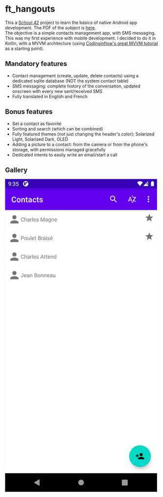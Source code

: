 # ft_hangouts
This a [School 42](https://www.42.fr/) project to learn the basics of native Android app development. The PDF of the subject is [here](https://cdn.intra.42.fr/pdf/pdf/13208/en.subject.pdf).  
The objective is a simple contacts management app, with SMS messaging. This was my first experience with mobile development. I decided to do it in Kotlin, with a MVVM architecture (using [Codinginflow's great MVVM tutorial](https://www.youtube.com/playlist?list=PLrnPJCHvNZuCfAe7QK2BoMPkv2TGM_b0E) as a starting point).

## Mandatory features
- Contact management (create, update, delete contacts) using a dedicated sqlite database (NOT the system contact table)
- SMS messaging: complete history of the conversation, updated onscreen with every new sent/received SMS
- Fully translated in English and French

## Bonus features
- Set a contact as favorite
- Sorting and search (which can be combined)
- Fully featured themes (not just changing the header's color): Solarized Light, Solarized Dark, OLED
- Adding a picture to a contact: from the camera or from the phone's storage, with permissions managed gracefully
- Dedicated intents to easily write an email/start a call

## Gallery
![HomeScreen](/screenshots/1-HomeScreen.png)
